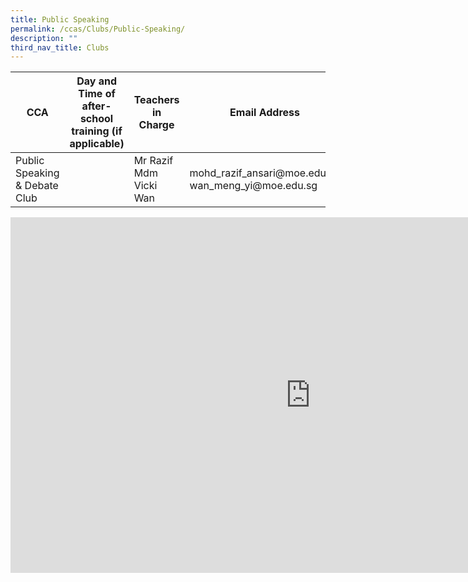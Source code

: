 ```yaml
---
title: Public Speaking
permalink: /ccas/Clubs/Public-Speaking/
description: ""
third_nav_title: Clubs
---
```

<table class="tg">
<thead>
  <tr>
    <th class="tg-pg9x">CCA</th>
    <th class="tg-pg9x">Day and Time of after-school training (if applicable)</th>
    <th class="tg-pg9x">Teachers in Charge</th>
    <th class="tg-pg9x">Email Address</th>
  </tr>
</thead>
<tbody>
  <tr>
    <td class="tg-m9di">Public Speaking &amp; Debate Club</td>
    <td class="tg-m9di"></td>
    <td class="tg-m9di">Mr Razif<br>Mdm Vicki Wan<br></td>
    <td class="tg-m9di">mohd_razif_ansari@moe.edu.sg<br>wan_meng_yi@moe.edu.sg</td>
  </tr>
</tbody>
</table>


<iframe allowfullscreen="true" height="569" width="960" frameborder="0" src="https://docs.google.com/presentation/d/e/2PACX-1vSN0ujza51IDjluIWfrHTXFFoVeXU4S9QVoZIpV0f7YYjTv6MNCbxu6FxYb5pjauWej0qbrVhzF8L7r/embed?start=false&amp;loop=false&amp;delayms=3000"></iframe>
